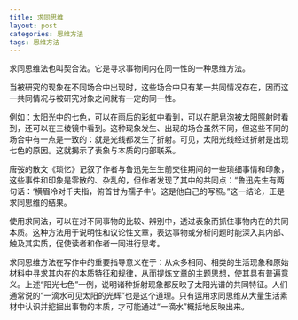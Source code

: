 ```yaml
---
title: 求同思维
layout: post
categories: 思维方法
tags: 思维方法
---
```


求同思维法也叫契合法。它是寻求事物间内在同一性的一种思维方法。

当被研究的现象在不同场合中出现时，这些场合中只有某一共同情况存在，因而这一共同情况与被研究对象之间就有一定的同一性。

例如：太阳光中的七色，可以在雨后的彩虹中看到，可以在肥皂泡被太阳照射时看到，还可以在三棱镜中看到。这种现象发生、出现的场合虽然不同，但这些不同的场合中有一点是一致的：就是光线都发生了折射。可见，太阳光线经过折射是出现七色的原因。这就揭示了表象与本质的内部联系。

唐弢的散文《琐忆》记叙了作者与鲁迅先生生前交往期间的一些琐细事情和印象，这些事件和印象是零散的、杂乱的，但作者发现了其中的共同点：“鲁迅先生有两句话：‘横眉冷对千夫指，俯首甘为孺子牛’。这是他自己的写照。”这一结论，正是求同思维的结果。

使用求同法，可以在对不同事物的比较、辨别中，透过表象而抓住事物内在的共同本质。这种方法用于说明性和议论性文章，表达事物或分析问题时能深入其内部、触及其实质，促使读者和作者一同进行思考。

求同思维方法在写作中的重要指导意义在于：从众多相同、相类的生活现象和原始材料中寻求其内在的本质特征和规律，从而提炼文章的主题思想，使其具有普遍意义。上述“阳光七色”一例，说明诸种折射现象都反映了太阳光谱的共同特征。人们通常说的“一滴水可见太阳的光辉”也是这个道理。只有运用求同思维从大量生活素材中认识并挖掘出事物的本质，才可能通过“一滴水”概括地反映出来。 